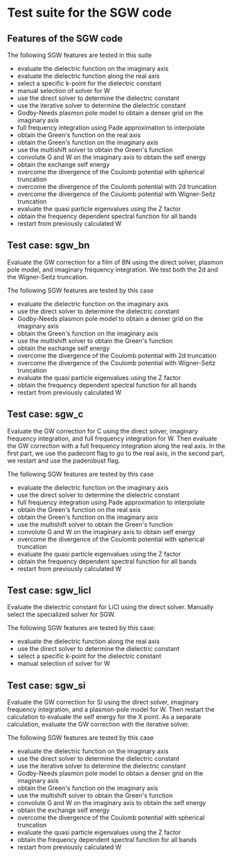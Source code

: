 <!--
 
  This file is part of the Sternheimer-GW code.
  
  Copyright (C) 2010 - 2016 
  Henry Lambert, Martin Schlipf, and Feliciano Giustino
 
  Sternheimer-GW is free software: you can redistribute it and/or modify
  it under the terms of the GNU General Public License as published by
  the Free Software Foundation, either version 3 of the License, or
  (at your option) any later version.
 
  Sternheimer-GW is distributed in the hope that it will be useful,
  but WITHOUT ANY WARRANTY; without even the implied warranty of
  MERCHANTABILITY or FITNESS FOR A PARTICULAR PURPOSE. See the
  GNU General Public License for more details.
 
  You should have received a copy of the GNU General Public License
  along with Sternheimer-GW. If not, see
  http://www.gnu.org/licenses/gpl.html .
 
-->

Test suite for the SGW code
===========================

Features of the SGW code
------------------------

The following SGW features are tested in this suite

* evaluate the dielectric function on the imaginary axis
* evaluate the dielectric function along the real axis
* select a specific k-point for the dielectric constant
* manual selection of solver for W
* use the direct solver to determine the dielectric constant
* use the iterative solver to determine the dielectric constant
* Godby-Needs plasmon pole model to obtain a denser grid on the imaginary axis
* full frequency integration using Pade approximation to interpolate
* obtain the Green's function on the real axis
* obtain the Green's function on the imaginary axis
* use the multishift solver to obtain the Green's function
* convolute G and W on the imaginary axis to obtain the self energy
* obtain the exchange self energy
* overcome the divergence of the Coulomb potential with spherical truncation
* overcome the divergence of the Coulomb potential with 2d truncation
* overcome the divergence of the Coulomb potential with Wigner-Seitz truncation
* evaluate the quasi particle eigenvalues using the Z factor
* obtain the frequency dependent spectral function for all bands
* restart from previously calculated W

Test case: sgw\_bn
------------------

Evaluate the GW correction for a film of BN using the direct solver, plasmon
pole model, and imaginary frequency integration. We test both the 2d and the
Wigner-Seitz truncation.

The following SGW features are tested by this case

* evaluate the dielectric function on the imaginary axis
* use the direct solver to determine the dielectric constant
* Godby-Needs plasmon pole model to obtain a denser grid on the imaginary axis
* obtain the Green's function on the imaginary axis
* use the multishift solver to obtain the Green's function
* obtain the exchange self energy
* overcome the divergence of the Coulomb potential with 2d truncation
* overcome the divergence of the Coulomb potential with Wigner-Seitz truncation
* evaluate the quasi particle eigenvalues using the Z factor
* obtain the frequency dependent spectral function for all bands
* restart from previously calculated W

Test case: sgw\_c
-----------------

Evaluate the GW correction for C using the direct solver, imaginary frequency
integration, and full frequency integration for W.
Then evaluate the GW correction with a full frequency integration along the
real axis. In the first part, we use the padecont flag to go to the real axis,
in the second part, we restart and use the paderobust flag.

The following SGW features are tested by this case

* evaluate the dielectric function on the imaginary axis
* use the direct solver to determine the dielectric constant
* full frequency integration using Pade approximation to interpolate
* obtain the Green's function on the real axis
* obtain the Green's function on the imaginary axis
* use the multishift solver to obtain the Green's function
* convolute G and W on the imaginary axis to obtain self energy
* overcome the divergence of the Coulomb potential with spherical truncation
* evaluate the quasi particle eigenvalues using the Z factor
* obtain the frequency dependent spectral function for all bands
* restart from previously calculated W

Test case: sgw\_licl
--------------------

Evaluate the dielectric constant for LiCl using the direct solver. Manually
select the specialized solver for SGW.

The following SGW features are tested by this case:
* evaluate the dielectric function along the real axis
* use the direct solver to determine the dielectric constant
* select a specific k-point for the dielectric constant
* manual selection of solver for W

Test case: sgw\_si
------------------

Evaluate the GW correction for Si using the direct solver, imaginary frequency
integration, and a plasmon-pole model for W. Then restart the calculation to
evaluate the self energy for the X point.
As a separate calculation, evaluate the GW correction with the iterative solver.

The following SGW features are tested by this case

* evaluate the dielectric function on the imaginary axis
* use the direct solver to determine the dielectric constant
* use the iterative solver to determine the dielectric constant
* Godby-Needs plasmon pole model to obtain a denser grid on the imaginary axis
* obtain the Green's function on the imaginary axis
* use the multishift solver to obtain the Green's function
* convolute G and W on the imaginary axis to obtain the self energy
* obtain the exchange self energy
* overcome the divergence of the Coulomb potential with spherical truncation
* evaluate the quasi particle eigenvalues using the Z factor
* obtain the frequency dependent spectral function for all bands
* restart from previously calculated W
